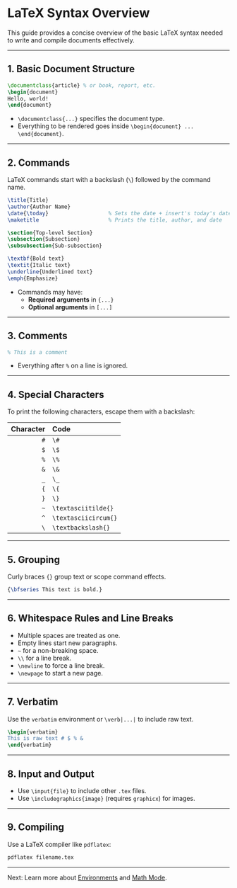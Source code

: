 # LaTeX Syntax Overview

This guide provides a concise overview of the basic LaTeX syntax needed to write and compile documents effectively.

---

## 1. Basic Document Structure

```latex
\documentclass{article} % or book, report, etc.
\begin{document}
Hello, world!
\end{document}
```

- `\documentclass{...}` specifies the document type.
- Everything to be rendered goes inside `\begin{document} ... \end{document}`.

---

## 2. Commands

LaTeX commands start with a backslash (`\`) followed by the command name.

```latex
\title{Title}
\author{Author Name}
\date{\today}                   % Sets the date + insert's today's date
\maketitle                      % Prints the title, author, and date

\section{Top-level Section}
\subsection{Subsection}
\subsubsection{Sub-subsection}

\textbf{Bold text}
\textit{Italic text}
\underline{Underlined text}
\emph{Emphasize}
```

- Commands may have:
  - **Required arguments** in `{...}`
  - **Optional arguments** in `[...]`

---

## 3. Comments

```latex
% This is a comment
```

- Everything after `%` on a line is ignored.

---

## 4. Special Characters

To print the following characters, escape them with a backslash:

| Character | Code                 |
| --------: | :------------------- |
|       `#` | `\#`                 |
|       `$` | `\$`                 |
|       `%` | `\%`                 |
|       `&` | `\&`                 |
|       `_` | `\_`                 |
|       `{` | `\{`                 |
|       `}` | `\}`                 |
|       `~` | `\textasciitilde{}`  |
|       `^` | `\textasciicircum{}` |
|       `\` | `\textbackslash{}`   |

---

## 5. Grouping

Curly braces `{}` group text or scope command effects.

```latex
{\bfseries This text is bold.}
```

---

## 6. Whitespace Rules and Line Breaks

- Multiple spaces are treated as one.
- Empty lines start new paragraphs.
- `~` for a non-breaking space.
- `\\` for a line break.
- `\newline` to force a line break.
- `\newpage` to start a new page.

---

## 7. Verbatim

Use the `verbatim` environment or `\verb|...|` to include raw text.

```latex
\begin{verbatim}
This is raw text # $ % &
\end{verbatim}
```

---

## 8. Input and Output

* Use `\input{file}` to include other `.tex` files.
* Use `\includegraphics{image}` (requires `graphicx`) for images.

---

## 9. Compiling

Use a LaTeX compiler like `pdflatex`:

```bash
pdflatex filename.tex
```

---

Next: Learn more about [Environments](./environments.md) and [Math Mode](./math-mode.md).
